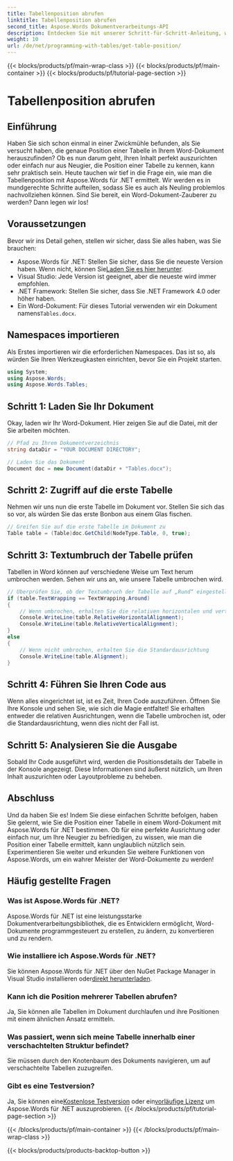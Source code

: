 ```yaml
---
title: Tabellenposition abrufen
linktitle: Tabellenposition abrufen
second_title: Aspose.Words Dokumentverarbeitungs-API
description: Entdecken Sie mit unserer Schritt-für-Schritt-Anleitung, wie Sie mit Aspose.Words für .NET die Position einer Tabelle in Word-Dokumenten bestimmen.
weight: 10
url: /de/net/programming-with-tables/get-table-position/
---
```


{{< blocks/products/pf/main-wrap-class >}}
{{< blocks/products/pf/main-container >}}
{{< blocks/products/pf/tutorial-page-section >}}

# Tabellenposition abrufen

## Einführung

Haben Sie sich schon einmal in einer Zwickmühle befunden, als Sie versucht haben, die genaue Position einer Tabelle in Ihrem Word-Dokument herauszufinden? Ob es nun darum geht, Ihren Inhalt perfekt auszurichten oder einfach nur aus Neugier, die Position einer Tabelle zu kennen, kann sehr praktisch sein. Heute tauchen wir tief in die Frage ein, wie man die Tabellenposition mit Aspose.Words für .NET ermittelt. Wir werden es in mundgerechte Schritte aufteilen, sodass Sie es auch als Neuling problemlos nachvollziehen können. Sind Sie bereit, ein Word-Dokument-Zauberer zu werden? Dann legen wir los!

## Voraussetzungen

Bevor wir ins Detail gehen, stellen wir sicher, dass Sie alles haben, was Sie brauchen:
-  Aspose.Words für .NET: Stellen Sie sicher, dass Sie die neueste Version haben. Wenn nicht, können Sie[Laden Sie es hier herunter](https://releases.aspose.com/words/net/).
- Visual Studio: Jede Version ist geeignet, aber die neueste wird immer empfohlen.
- .NET Framework: Stellen Sie sicher, dass Sie .NET Framework 4.0 oder höher haben.
- Ein Word-Dokument: Für dieses Tutorial verwenden wir ein Dokument namens`Tables.docx`.

## Namespaces importieren

Als Erstes importieren wir die erforderlichen Namespaces. Das ist so, als würden Sie Ihren Werkzeugkasten einrichten, bevor Sie ein Projekt starten.

```csharp
using System;
using Aspose.Words;
using Aspose.Words.Tables;
```

## Schritt 1: Laden Sie Ihr Dokument

Okay, laden wir Ihr Word-Dokument. Hier zeigen Sie auf die Datei, mit der Sie arbeiten möchten.

```csharp
// Pfad zu Ihrem Dokumentverzeichnis
string dataDir = "YOUR DOCUMENT DIRECTORY";

// Laden Sie das Dokument
Document doc = new Document(dataDir + "Tables.docx");
```

## Schritt 2: Zugriff auf die erste Tabelle

Nehmen wir uns nun die erste Tabelle im Dokument vor. Stellen Sie sich das so vor, als würden Sie das erste Bonbon aus einem Glas fischen.

```csharp
// Greifen Sie auf die erste Tabelle im Dokument zu
Table table = (Table)doc.GetChild(NodeType.Table, 0, true);
```

## Schritt 3: Textumbruch der Tabelle prüfen

Tabellen in Word können auf verschiedene Weise um Text herum umbrochen werden. Sehen wir uns an, wie unsere Tabelle umbrochen wird.

```csharp
// Überprüfen Sie, ob der Textumbruch der Tabelle auf „Rund“ eingestellt ist.
if (table.TextWrapping == TextWrapping.Around)
{
    // Wenn umbrochen, erhalten Sie die relativen horizontalen und vertikalen Ausrichtungen
    Console.WriteLine(table.RelativeHorizontalAlignment);
    Console.WriteLine(table.RelativeVerticalAlignment);
}
else
{
    // Wenn nicht umbrochen, erhalten Sie die Standardausrichtung
    Console.WriteLine(table.Alignment);
}
```

## Schritt 4: Führen Sie Ihren Code aus

Wenn alles eingerichtet ist, ist es Zeit, Ihren Code auszuführen. Öffnen Sie Ihre Konsole und sehen Sie, wie sich die Magie entfaltet! Sie erhalten entweder die relativen Ausrichtungen, wenn die Tabelle umbrochen ist, oder die Standardausrichtung, wenn dies nicht der Fall ist.

## Schritt 5: Analysieren Sie die Ausgabe

Sobald Ihr Code ausgeführt wird, werden die Positionsdetails der Tabelle in der Konsole angezeigt. Diese Informationen sind äußerst nützlich, um Ihren Inhalt auszurichten oder Layoutprobleme zu beheben.

## Abschluss

Und da haben Sie es! Indem Sie diese einfachen Schritte befolgen, haben Sie gelernt, wie Sie die Position einer Tabelle in einem Word-Dokument mit Aspose.Words für .NET bestimmen. Ob für eine perfekte Ausrichtung oder einfach nur, um Ihre Neugier zu befriedigen, zu wissen, wie man die Position einer Tabelle ermittelt, kann unglaublich nützlich sein. Experimentieren Sie weiter und erkunden Sie weitere Funktionen von Aspose.Words, um ein wahrer Meister der Word-Dokumente zu werden!

## Häufig gestellte Fragen

### Was ist Aspose.Words für .NET?

Aspose.Words für .NET ist eine leistungsstarke Dokumentverarbeitungsbibliothek, die es Entwicklern ermöglicht, Word-Dokumente programmgesteuert zu erstellen, zu ändern, zu konvertieren und zu rendern.

### Wie installiere ich Aspose.Words für .NET?

 Sie können Aspose.Words für .NET über den NuGet Package Manager in Visual Studio installieren oder[direkt herunterladen](https://releases.aspose.com/words/net/).

### Kann ich die Position mehrerer Tabellen abrufen?

Ja, Sie können alle Tabellen im Dokument durchlaufen und ihre Positionen mit einem ähnlichen Ansatz ermitteln.

### Was passiert, wenn sich meine Tabelle innerhalb einer verschachtelten Struktur befindet?

Sie müssen durch den Knotenbaum des Dokuments navigieren, um auf verschachtelte Tabellen zuzugreifen.

### Gibt es eine Testversion?

 Ja, Sie können eine[Kostenlose Testversion](https://releases.aspose.com/) oder ein[vorläufige Lizenz](https://purchase.aspose.com/temporary-license/) um Aspose.Words für .NET auszuprobieren.
{{< /blocks/products/pf/tutorial-page-section >}}

{{< /blocks/products/pf/main-container >}}
{{< /blocks/products/pf/main-wrap-class >}}

{{< blocks/products/products-backtop-button >}}
